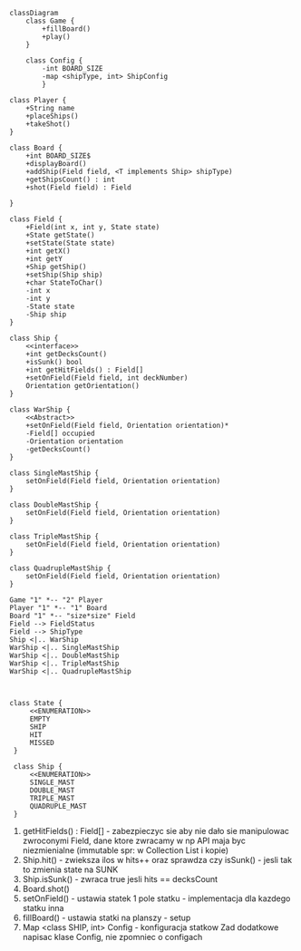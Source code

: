 ```mermaid
classDiagram 
    class Game {
        +fillBoard() 
        +play() 
    }
    
    class Config {
        -int BOARD_SIZE
        -map <shipType, int> ShipConfig
        }
        
class Player {
    +String name
    +placeShips()
    +takeShot()
}

class Board {
    +int BOARD_SIZE$
    +displayBoard()
    +addShip(Field field, <T implements Ship> shipType)
    +getShipsCount() : int
    +shot(Field field) : Field
    
}

class Field {
    +Field(int x, int y, State state)
    +State getState()
    +setState(State state)
    +int getX()
    +int getY
    +Ship getShip()
    +setShip(Ship ship)
    +char StateToChar()
    -int x
    -int y
    -State state
    -Ship ship
}

class Ship {
    <<interface>>
    +int getDecksCount()
    +isSunk() bool
    +int getHitFields() : Field[]
    +setOnField(Field field, int deckNumber)
    Orientation getOrientation()
}

class WarShip {
    <<Abstract>>
    +setOnField(Field field, Orientation orientation)*
    -Field[] occupied
    -Orientation orientation
    -getDecksCount()
}

class SingleMastShip {
    setOnField(Field field, Orientation orientation)
}

class DoubleMastShip {
    setOnField(Field field, Orientation orientation)
}

class TripleMastShip {
    setOnField(Field field, Orientation orientation)
}

class QuadrupleMastShip {
    setOnField(Field field, Orientation orientation)
}

Game "1" *-- "2" Player
Player "1" *-- "1" Board
Board "1" *-- "size*size" Field
Field --> FieldStatus
Field --> ShipType
Ship <|.. WarShip
WarShip <|.. SingleMastShip
WarShip <|.. DoubleMastShip
WarShip <|.. TripleMastShip
WarShip <|.. QuadrupleMastShip



class State {
     <<ENUMERATION>>   
     EMPTY
     SHIP
     HIT
     MISSED
 }

 class Ship {
     <<ENUMERATION>>
     SINGLE_MAST
     DOUBLE_MAST
     TRIPLE_MAST
     QUADRUPLE_MAST
 }
```
1. getHitFields() : Field[] - zabezpieczyc sie aby nie dało sie manipulowac zwroconymi Field, 
    dane ktore zwracamy w np API maja byc niezmienialne (immutable spr: w Collection List i kopie) 
2. Ship.hit() - zwieksza ilos w hits++ oraz sprawdza czy isSunk() - jesli tak to zmienia state na SUNK   
3. Ship.isSunk() - zwraca true jesli hits == decksCount
4. Board.shot()
5. setOnField() - ustawia statek 1 pole statku - implementacja dla kazdego statku inna
6. fillBoard() - ustawia statki na planszy - setup
7. Map <class SHIP, int> Config - konfiguracja statkow
Zad dodatkowe napisac klase Config, nie zpomniec o configach
